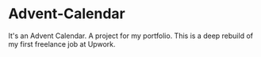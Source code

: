 # Advent-Calendar
It's an Advent Calendar. A project for my portfolio. This is a deep rebuild of my first freelance job at Upwork.
